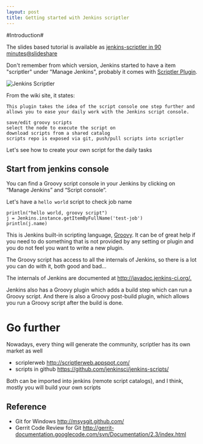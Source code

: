 ```yaml
---
layout: post
title: Getting started with Jenkins scriptler
---
```


#Introduction#

The slides based tutorial is available as [jenkins-scriptler in 90 minutes@slideshare](http://www.slideshare.net/larrycai/jenkins-scriptler-in-90mins)

Don't remember from which version, Jenkins started to have a item "scriptler" under "Manage Jenkins", probably it comes with [Scriptler Plugin](https://wiki.jenkins-ci.org/display/JENKINS/Scriptler+Plugin).

![Jenkins Scriptler][img-jenkins-scriptler]

From the wiki site, it states:

	This plugin takes the idea of the script console one step further and allows you to ease your daily work with the Jenkins script console.

	save/edit groovy scripts
	select the node to execute the script on
	download scripts from a shared catalog
	scripts repo is exposed via git, push/pull scripts into scriptler

Let's see how to create your own script for the daily tasks

## Start from jenkins console ##

You can find a Groovy script console in your Jenkins by clicking on “Manage Jenkins” and “Script console”. 

Let's have a `hello world` script to check job name

	println("hello world, groovy script")
	j = Jenkins.instance.getItemByFullName('test-job')
	println(j.name)

This is Jenkins built-in scripting language, [Groovy](http://groovy.codehaus.org/). It can be of great help if you need to do something that is not provided by any setting or plugin and you do not feel you want to write a new plugin. 

The Groovy script has access to all the internals of Jenkins, so there is a lot you can do with it, both good and bad…

The internals of Jenkins are documented at <http://javadoc.jenkins-ci.org/.>

Jenkins also has a Groovy plugin which adds a build step which can run a Groovy script. And there is also a Groovy post-build plugin, which allows you run a Groovy script after the build is done.

# Go further #

Nowadays, every thing will generate the community, scriptler has its own market as well

 * scriplerweb <http://scriptlerweb.appspot.com/> 
 * scripts in github <https://github.com/jenkinsci/jenkins-scripts/>

Both can be imported into jenkins (remote script catalogs), and I think, mostly you will build your own scripts


## Reference ##
 * Git for Windows <http://msysgit.github.com/>
 * Gerrit Code Review for Git <http://gerrit-documentation.googlecode.com/svn/Documentation/2.3/index.html>

  [img-jenkins-scriptler]: https://wiki.jenkins-ci.org/download/attachments/46333975/screen-capture-1.gif?version=1&modificationDate=1279435458000